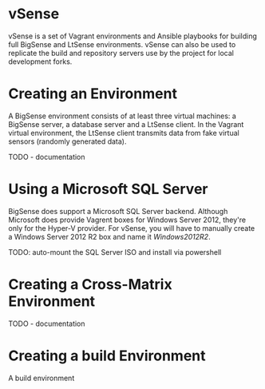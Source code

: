 vSense
======

vSense is a set of Vagrant environments and Ansible playbooks for building full BigSense and LtSense environments. vSense can also be used to replicate the build and repository servers use by the project for local development forks.

Creating an Environment
=======================

A BigSense environment consists of at least three virtual machines: a BigSense server, a database server and a LtSense client. In the Vagrant virtual environment, the LtSense client transmits data from fake virtual sensors (randomly generated data).

TODO - documentation

Using a Microsoft SQL Server
============================

BigSense does support a Microsoft SQL Server backend. Although Microsoft does provide Vagrent boxes for Windows Server 2012, they're only for the Hyper-V provider. For vSense, you will have to manually create a Windows Server 2012 R2 box and name it *Windows2012R2*.

TODO: auto-mount the SQL Server ISO and install via powershell

Creating a Cross-Matrix Environment
===================================

TODO - documentation

Creating a build Environment
============================

A build environment
